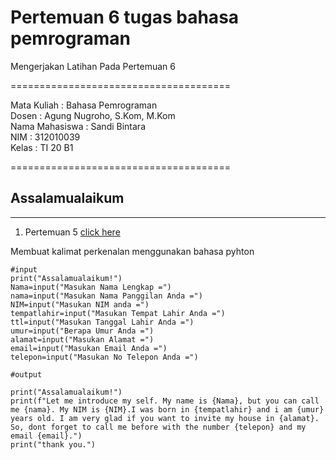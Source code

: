# Pertemuan 6 tugas bahasa pemrograman
Mengerjakan  Latihan  Pada Pertemuan 6

======================================

Mata Kuliah	: Bahasa Pemrograman<br>
Dosen		: Agung Nugroho, S.Kom, M.Kom<br>
Nama Mahasiswa	: Sandi Bintara<br>
NIM		: 312010039<br>
Kelas		: TI 20 B1<br>

======================================

## Assalamualaikum
---

1. Pertemuan 5 [click here](pertemuan5)

Membuat kalimat perkenalan menggunakan bahasa pyhton
```
#input
print("Assalamualaikum!")
Nama=input("Masukan Nama Lengkap =")
nama=input("Masukan Nama Panggilan Anda =")
NIM=input("Masukan NIM anda =")
tempatlahir=input("Masukan Tempat Lahir Anda =")
ttl=input("Masukan Tanggal Lahir Anda =")
umur=input("Berapa Umur Anda =")
alamat=input("Masukan Alamat =")
email=input("Masukan Email Anda =")
telepon=input("Masukan No Telepon Anda =")

#output

print("Assalamualaikum!")
print(f"Let me introduce my self. My name is {Nama}, but you can call me {nama}. My NIM is {NIM}.I was born in {tempatlahir} and i am {umur} years old. I am very glad if you want to invite my house in {alamat}. So, dont forget to call me before with the number {telepon} and my email {email}.")
print("thank you.")
```








